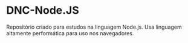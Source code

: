 # DNC-Node.JS
Repositório criado para estudos na linguagem Node.js. Usa linguagem altamente performática para uso nos navegadores.
